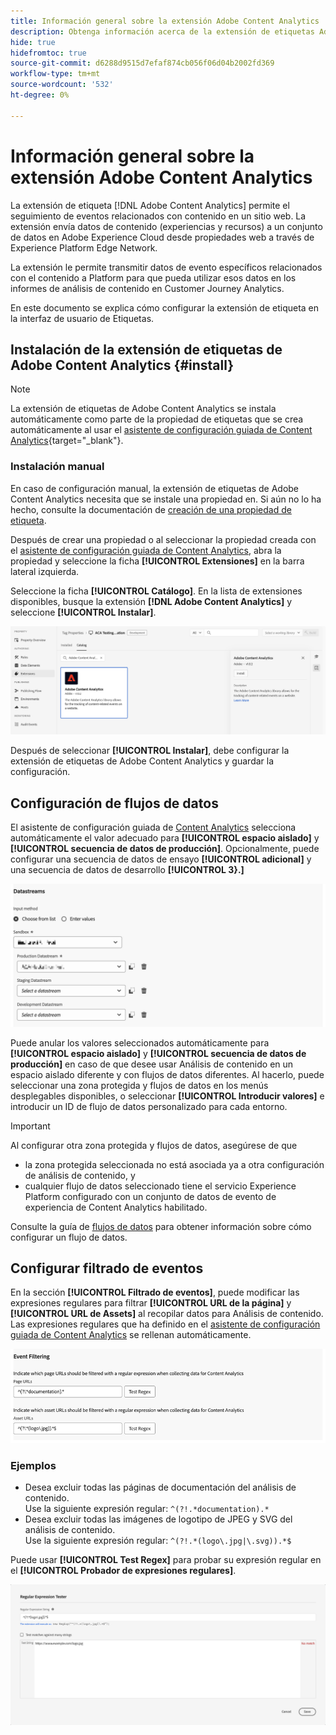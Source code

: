 ```yaml
---
title: Información general sobre la extensión Adobe Content Analytics
description: Obtenga información acerca de la extensión de etiquetas Adobe Content Analytics en Adobe Experience Platform.
hide: true
hidefromtoc: true
source-git-commit: d6288d9515d7efaf874cb056f06d04b2002fd369
workflow-type: tm+mt
source-wordcount: '532'
ht-degree: 0%

---
```


# Información general sobre la extensión Adobe Content Analytics

La extensión de etiqueta [!DNL Adobe Content Analytics] permite el seguimiento de eventos relacionados con contenido en un sitio web. La extensión envía datos de contenido (experiencias y recursos) a un conjunto de datos en Adobe Experience Cloud desde propiedades web a través de Experience Platform Edge Network.

La extensión le permite transmitir datos de evento específicos relacionados con el contenido a Platform para que pueda utilizar esos datos en los informes de análisis de contenido en Customer Journey Analytics.

En este documento se explica cómo configurar la extensión de etiqueta en la interfaz de usuario de Etiquetas.

## Instalación de la extensión de etiquetas de Adobe Content Analytics {#install}

>[!NOTE]
>
>La extensión de etiquetas de Adobe Content Analytics se instala automáticamente como parte de la propiedad de etiquetas que se crea automáticamente al usar el [asistente de configuración guiada de Content Analytics](https://experienceleague.adobe.com/en/docs/analytics-platform/using/content-analytics/configuration/guided){target="_blank"}.


### Instalación manual

En caso de configuración manual, la extensión de etiquetas de Adobe Content Analytics necesita que se instale una propiedad en. Si aún no lo ha hecho, consulte la documentación de [creación de una propiedad de etiqueta](https://experienceleague.adobe.com/en/docs/platform-learn/implement-in-websites/configure-tags/create-a-property).

Después de crear una propiedad o al seleccionar la propiedad creada con el [asistente de configuración guiada de Content Analytics](https://experienceleague.adobe.com/en/docs/analytics-platform/using/content-analytics/configuration/guided), abra la propiedad y seleccione la ficha **[!UICONTROL Extensiones]** en la barra lateral izquierda.

Seleccione la ficha **[!UICONTROL Catálogo]**. En la lista de extensiones disponibles, busque la extensión **[!DNL Adobe Content Analytics]** y seleccione **[!UICONTROL Instalar]**.

![Imagen que muestra la interfaz de usuario de etiquetas con la extensión Web SDK seleccionada](assets/aca-tag-install.png)

Después de seleccionar **[!UICONTROL Instalar]**, debe configurar la extensión de etiquetas de Adobe Content Analytics y guardar la configuración.


<!--
## Configure schema

The [Content Analytics guided configuration wizard](https://experienceleague.adobe.com/en/docs/analytics-platform/using/content-analytics/configuration/guided) automatically populates the proper value for the **[!UICONTROL Tenant Schema Name]**. 

![Image that shows the Schema configuration of the Adobe Content Analytics tag extension in the Tags UI](assets/aca-tag-schema.png)

>[!WARNING]
>
>Do not modify the value for **[!UICONTROL Tenant Schema Name]**.

-->

## Configuración de flujos de datos

El asistente de configuración guiada de [Content Analytics](https://experienceleague.adobe.com/en/docs/analytics-platform/using/content-analytics/configuration/guided) selecciona automáticamente el valor adecuado para **[!UICONTROL espacio aislado]** y **[!UICONTROL secuencia de datos de producción]**. Opcionalmente, puede configurar una secuencia de datos de ensayo **[!UICONTROL adicional]** y una secuencia de datos de desarrollo **[!UICONTROL 3}.]**

![Imagen que muestra la configuración de flujos de datos de la extensión de etiquetas Adobe Content Analytics en la interfaz de usuario de etiquetas](assets/aca-tag-datastreams.png)

Puede anular los valores seleccionados automáticamente para **[!UICONTROL espacio aislado]** y **[!UICONTROL secuencia de datos de producción]** en caso de que desee usar Análisis de contenido en un espacio aislado diferente y con flujos de datos diferentes. Al hacerlo, puede seleccionar una zona protegida y flujos de datos en los menús desplegables disponibles, o seleccionar **[!UICONTROL Introducir valores]** e introducir un ID de flujo de datos personalizado para cada entorno.

>[!IMPORTANT]
>
>Al configurar otra zona protegida y flujos de datos, asegúrese de que
>
>* la zona protegida seleccionada no está asociada ya a otra configuración de análisis de contenido, y
>* cualquier flujo de datos seleccionado tiene el servicio Experience Platform configurado con un conjunto de datos de evento de experiencia de Content Analytics habilitado.

Consulte la guía de [flujos de datos](../../../../datastreams/overview.md) para obtener información sobre cómo configurar un flujo de datos.



## Configurar filtrado de eventos

En la sección **[!UICONTROL Filtrado de eventos]**, puede modificar las expresiones regulares para filtrar **[!UICONTROL URL de la página]** y **[!UICONTROL URL de Assets]** al recopilar datos para Análisis de contenido. Las expresiones regulares que ha definido en el [asistente de configuración guiada de Content Analytics](https://experienceleague.adobe.com/en/docs/analytics-platform/using/content-analytics/configuration/guided) se rellenan automáticamente.

![Imagen que muestra la configuración de filtrado de eventos de la extensión de etiquetas Adobe Content Analytics en la interfaz de usuario de etiquetas](assets/aca-tag-eventfiltering.png)


### Ejemplos

* Desea excluir todas las páginas de documentación del análisis de contenido.<br/>Use la siguiente expresión regular: `^(?!.*documentation).*`
* Desea excluir todas las imágenes de logotipo de JPEG y SVG del análisis de contenido.<br/>Use la siguiente expresión regular: `^(?!.*(logo\.jpg|\.svg)).*$`

Puede usar **[!UICONTROL Test Regex]** para probar su expresión regular en el **[!UICONTROL Probador de expresiones regulares]**.

![Imagen que muestra el comprobador de expresiones regulares de la extensión de etiquetas de análisis de contenido de Adobe en la interfaz de usuario de etiquetas](assets/aca-tag-regextester.png)


